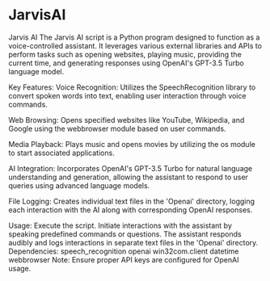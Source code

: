 # JarvisAI
Jarvis AI
The Jarvis AI script is a Python program designed to function as a voice-controlled assistant. It leverages various external libraries and APIs to perform tasks such as opening websites, playing music, providing the current time, and generating responses using OpenAI's GPT-3.5 Turbo language model.

Key Features:
Voice Recognition: Utilizes the SpeechRecognition library to convert spoken words into text, enabling user interaction through voice commands.

Web Browsing: Opens specified websites like YouTube, Wikipedia, and Google using the webbrowser module based on user commands.

Media Playback: Plays music and opens movies by utilizing the os module to start associated applications.

AI Integration: Incorporates OpenAI's GPT-3.5 Turbo for natural language understanding and generation, allowing the assistant to respond to user queries using advanced language models.

File Logging: Creates individual text files in the 'Openai' directory, logging each interaction with the AI along with corresponding OpenAI responses.

Usage:
Execute the script.
Initiate interactions with the assistant by speaking predefined commands or questions.
The assistant responds audibly and logs interactions in separate text files in the 'Openai' directory.
Dependencies:
speech_recognition
openai
win32com.client
datetime
webbrowser
Note: Ensure proper API keys are configured for OpenAI usage.
